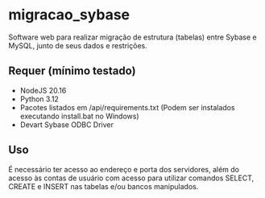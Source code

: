 # migracao_sybase
Software web para realizar migração de estrutura (tabelas) entre Sybase e MySQL, junto de seus dados e restrições. 

## Requer (mínimo testado)
* NodeJS 20.16
* Python 3.12
* Pacotes listados em /api/requirements.txt (Podem ser instalados executando install.bat no Windows)
* Devart Sybase ODBC Driver

## Uso
É necessário ter acesso ao endereço e porta dos servidores, além do acesso às contas de usuário com acesso para utilizar comandos SELECT, CREATE e INSERT nas tabelas e/ou bancos manipulados.
